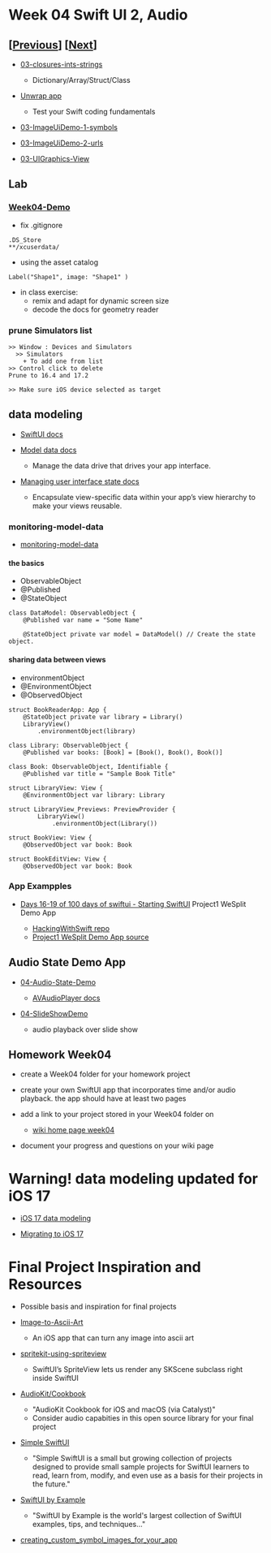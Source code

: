 # Week 04 Swift UI 2, Audio

## [[Previous](./03_swiftui.md)] [[Next](./05_data.md)]

- [03-closures-ints-strings](https://github.com/molab-itp/03-closures-ints-strings)

  - Dictionary/Array/Struct/Class

- [Unwrap app](https://apps.apple.com/app/id1440611372)

  - Test your Swift coding fundamentals

- [03-ImageUiDemo-1-symbols](https://github.com/molab-itp/03-ImageUiDemo-1-symbols)

- [03-ImageUiDemo-2-urls](https://github.com/molab-itp/03-ImageUiDemo-2-urls)

- [03-UIGraphics-View](https://github.com/molab-itp/03-UIGraphics-View)

## Lab

### [Week04-Demo](https://github.com/molab-itp/Week04-Demo)

- fix .gitignore

```
.DS_Store
**/xcuserdata/
```

- using the asset catalog

```
Label("Shape1", image: "Shape1" )
```

- in class exercise:
  - remix and adapt for dynamic screen size
  - decode the docs for geometry reader

### prune Simulators list

```
>> Window : Devices and Simulators
  >> Simulators
    + To add one from list
>> Control click to delete
Prune to 16.4 and 17.2

>> Make sure iOS device selected as target
```

## data modeling

- [SwiftUI docs](https://developer.apple.com/documentation/swiftui)

- [Model data docs](https://developer.apple.com/documentation/swiftui/model-data)

  - Manage the data drive that drives your app interface.

- [Managing user interface state docs](https://developer.apple.com/documentation/swiftui/managing-user-interface-state)

  - Encapsulate view-specific data within your app’s view hierarchy to make your views reusable.

### monitoring-model-data

- [monitoring-model-data](https://developer.apple.com/documentation/swiftui/monitoring-model-data-changes-in-your-app)

#### the basics

- ObservableObject
- @Published
- @StateObject

```
class DataModel: ObservableObject {
    @Published var name = "Some Name"

    @StateObject private var model = DataModel() // Create the state object.
```

#### sharing data between views

- environmentObject
- @EnvironmentObject
- @ObservedObject

```
struct BookReaderApp: App {
    @StateObject private var library = Library()
    LibraryView()
        .environmentObject(library)

class Library: ObservableObject {
    @Published var books: [Book] = [Book(), Book(), Book()]

class Book: ObservableObject, Identifiable {
    @Published var title = "Sample Book Title"

struct LibraryView: View {
    @EnvironmentObject var library: Library

struct LibraryView_Previews: PreviewProvider {
        LibraryView()
            .environmentObject(Library())

struct BookView: View {
    @ObservedObject var book: Book

struct BookEditView: View {
    @ObservedObject var book: Book

```

### App Exampples

- [Days 16-19 of 100 days of swiftui - Starting SwiftUI](https://www.hackingwithswift.com/100/swiftui) Project1 WeSplit Demo App

  - [HackingWithSwift repo](https://github.com/twostraws/HackingWithSwift.git)
  - [Project1 WeSplit Demo App source](https://github.com/twostraws/HackingWithSwift/blob/main/SwiftUI/project1/WeSplit/ContentView.swift)

## Audio State Demo App

- [04-Audio-State-Demo](https://github.com/molab-itp/04-Audio-State-Demo)

  - [AVAudioPlayer docs](https://developer.apple.com/documentation/avfaudio/avaudioplayer)

- [04-SlideShowDemo](https://github.com/molab-itp/04-SlideShowDemo)
  - audio playback over slide show

## Homework Week04

- create a Week04 folder for your homework project

- create your own SwiftUI app that incorporates time and/or audio playback. the app should have at least two pages

- add a link to your project stored in your Week04 folder on

  - [wiki home page week04](https://github.com/molab-itp/content-2025-01/wiki#week-04-homework)

- document your progress and questions on your wiki page

# Warning! data modeling updated for iOS 17

- [iOS 17 data modeling](https://developer.apple.com/documentation/swiftui/managing-model-data-in-your-app)

- [Migrating to iOS 17](https://developer.apple.com/documentation/swiftui/migrating-from-the-observable-object-protocol-to-the-observable-macro)

# Final Project Inspiration and Resources

- Possible basis and inspiration for final projects

- [Image-to-Ascii-Art](https://github.com/liamrosenfeld/Image-to-Ascii-Art)

  - An iOS app that can turn any image into ascii art

- [spritekit-using-spriteview](https://www.hackingwithswift.com/quick-start/swiftui/how-to-integrate-spritekit-using-spriteview)

  - SwiftUI’s SpriteView lets us render any SKScene subclass right inside SwiftUI

- [AudioKit/Cookbook](https://github.com/AudioKit/Cookbook)

  - "AudioKit Cookbook for iOS and macOS (via Catalyst)"
  - Consider audio capabities in this open source library for your final project

- [Simple SwiftUI](https://github.com/twostraws/simple-swiftui)

  - "Simple SwiftUI is a small but growing collection of projects designed to
    provide small sample projects for SwiftUI learners to read, learn from,
    modify, and even use as a basis for their projects in the future."

- [SwiftUI by Example](https://www.hackingwithswift.com/quick-start/swiftui)

  - "SwiftUI by Example is the world's largest collection of SwiftUI examples, tips, and techniques..."

- [creating_custom_symbol_images_for_your_app](https://developer.apple.com/documentation/uikit/uiimage/creating_custom_symbol_images_for_your_app)

<!--
## XCode indent preference\
- ![xcode pref indent](../assets/xcode-pref-indent.png)
-->

